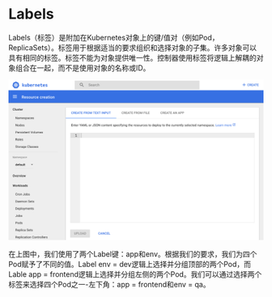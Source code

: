# Labels

Labels（标签）是附加在Kubernetes对象上的键/值对（例如Pod，ReplicaSets）。标签用于根据适当的要求组织和选择对象的子集。许多对象可以具有相同的标签。标签不能为对象提供唯一性。控制器使用标签将逻辑上解耦的对象组合在一起，而不是使用对象的名称或ID。

![Labels](../../.gitbook/assets/image%20%2824%29.png)

在上图中，我们使用了两个Label键：app和env。根据我们的要求，我们为四个Pod赋予了不同的值。Label env = dev逻辑上选择并分组顶部的两个Pod，而Lable app = frontend逻辑上选择并分组左侧的两个Pod。我们可以通过选择两个标签来选择四个Pod之一-左下角：app = frontend和env = qa。

